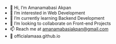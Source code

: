 - 👋 Hi, I’m Amanamabasi Akpan
- 👀 I’m interested in Web Development
- 🌱 I’m currently learning Backend Development
- 💞️ I’m looking to collaborate on Front-end Projects
- 📫 Reach me at amanamabasiakpan@gmail.com
- 👀 officialamaaa.github.io

